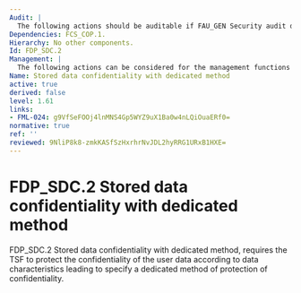 ```yaml
---
Audit: |
  The following actions should be auditable if FAU_GEN Security audit data generation is included in the PP, PP-Module, functional package or ST: a) there are no auditable events foreseen.
Dependencies: FCS_COP.1.
Hierarchy: No other components.
Id: FDP_SDC.2
Management: |
  The following actions can be considered for the management functions in FMT: a) there are no management activities foreseen.
Name: Stored data confidentiality with dedicated method
active: true
derived: false
level: 1.61
links:
- FML-024: g9VfSeFOOj4lnMNS4Gp5WYZ9uX1Ba0w4nLQiOuaERf0=
normative: true
ref: ''
reviewed: 9NliP8k8-zmkKASfSzHxrhrNvJDL2hyRRG1URxB1HXE=
---
```


# FDP_SDC.2 Stored data confidentiality with dedicated method

FDP_SDC.2 Stored data confidentiality with dedicated method, requires the TSF to protect the confidentiality of the user data according to data characteristics leading to specify a dedicated method of protection of confidentiality.